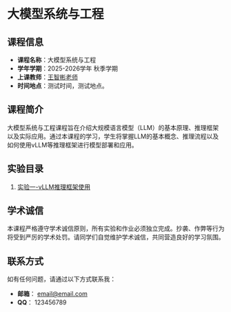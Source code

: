 
# 大模型系统与工程

## 课程信息
- **课程名称**：大模型系统与工程
- **学年学期**：2025-2026学年 秋季学期
- **上课教师**：[王智彬老师](https://wzbxpy.github.io/)
- **时间地点**：测试时间，测试地点。

## 课程简介
大模型系统与工程课程旨在介绍大规模语言模型（LLM）的基本原理、推理框架以及实际应用。通过本课程的学习，学生将掌握LLM的基本概念、推理流程以及如何使用vLLM等推理框架进行模型部署和应用。

## 实验目录
1. [实验一-vLLM推理框架使用](./testlab/实验一介绍.md)



## 学术诚信
本课程严格遵守学术诚信原则，所有实验和作业必须独立完成。抄袭、作弊等行为将受到严厉的学术处罚。请同学们自觉维护学术诚信，共同营造良好的学习氛围。
## 联系方式
如有任何问题，请通过以下方式联系我：
- **邮箱**：
email@email.com
- **QQ**：
123456789

